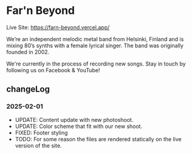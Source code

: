 # Far'n Beyond

Live Site: https://farn-beyond.vercel.app/

We’re an independent melodic metal band from Helsinki, Finland and is mixing 80’s synths with a female lyrical singer. The band was originally founded in 2002.

We're currently in the process of recording new songs. Stay in touch by following us on Facebook & YouTube!

## changeLog

### 2025-02-01

- UPDATE: Content update with new photoshoot.
- UPDATE: Color scheme that fit with our new shoot.
- FIXED: Footer styling
-  TODO: For some reason the files are rendered statically on the live version of the site. 